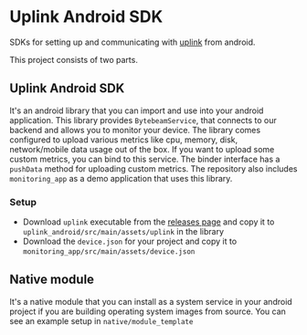 # Uplink Android SDK

SDKs for setting up and communicating with [uplink](https://github.com/bytebeamio/uplink) from android.

This project consists of two parts.

## Uplink Android SDK

It's an android library that you can import and use into your android application. This library provides `BytebeamService`, that
connects to our backend and allows you to monitor your device. The library comes configured to upload various metrics like
cpu, memory, disk, network/mobile data usage out of the box. If you want to upload some custom metrics, you can bind to
this service. The binder interface has a `pushData` method for uploading custom metrics. The repository also includes
`monitoring_app` as a demo application that uses this library.

### Setup

* Download `uplink` executable from the [releases page]() and copy it to `uplink_android/src/main/assets/uplink` in the library
* Download the `device.json` for your project and copy it to `monitoring_app/src/main/assets/device.json`

## Native module

It's a native module that you can install as a system service in your android project if you are building operating system
images from source. You can see an example setup in `native/module_template`